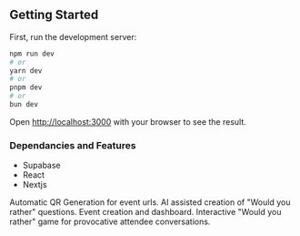 ## Getting Started

First, run the development server:

```bash
npm run dev
# or
yarn dev
# or
pnpm dev
# or
bun dev
```

Open [http://localhost:3000](http://localhost:3000) with your browser to see the result.

### Dependancies and Features

- Supabase
- React
- Nextjs

Automatic QR Generation for event urls.
AI assisted creation of "Would you rather" questions.
Event creation and dashboard.
Interactive "Would you rather" game for provocative attendee conversations.

